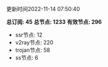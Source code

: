 更新时间2022-11-14 07:50:40

**总订阅: 45**
**总节点: 1233**
**有效节点: 296**
- ssr节点: 12
- v2ray节点: 220
- trojan节点: 58
- ss节点: 6
